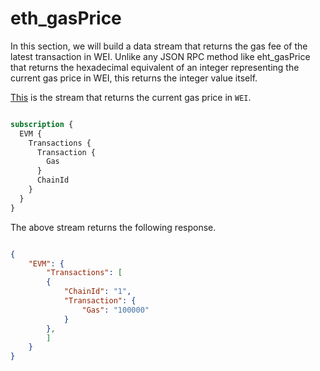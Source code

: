 # eth_gasPrice

In this section, we will build a data stream that returns the gas fee of the latest transaction in WEI. Unlike any JSON RPC method like eht_gasPrice that returns the hexadecimal equivalent of an integer representing the current gas price in WEI, this returns the integer value itself.

<head>
  <meta name="title" content="eth_gasPrice API - Ethereum - Current Gas Price Data"/>
  <meta name="description" content="Get the current gas price on the Ethereum network using the eth_gasPrice API."/>
  <meta name="keywords" content="eth_gasPrice API,Ethereum gas price API,Ethereum gas fee API,eth_gasPrice documentation,current gas price,transaction cost,blockchain API,Ethereum web3 API,gas price data"/>
  <meta name="robots" content="index, follow"/>
  <meta http-equiv="Content-Type" content="text/html; charset=utf-8"/>
  <meta name="language" content="English"/>

  <meta property="og:type" content="website" />
  <meta
    property="og:title"
    content="How to Retrieve Current Ethereum Gas Prices with eth_gasPrice API"
  />
  <meta
    property="og:description"
    content="Get the current gas price on the Ethereum network using the eth_gasPrice API."
  />

  <meta property="twitter:card" content="summary_large_image"/>
  <meta property="twitter:title" content="How to Retrieve Current Ethereum Gas Prices with eth_gasPrice API"/>
  <meta property="twitter:description" content="Get the current gas price on the Ethereum network using the eth_gasPrice API."/>
</head>

[This](https://ide.bitquery.io/eth_gasPrice_1) is the stream that returns the current gas price in `WEI`.

``` graphql

subscription {
  EVM {
    Transactions {
      Transaction {
        Gas
      }
      ChainId
    }
  }
}

```

The above stream returns the following response.

``` json

{
    "EVM": {
        "Transactions": [
        {
            "ChainId": "1",
            "Transaction": {
                "Gas": "100000"
            }
        },
        ]
    }
}

```